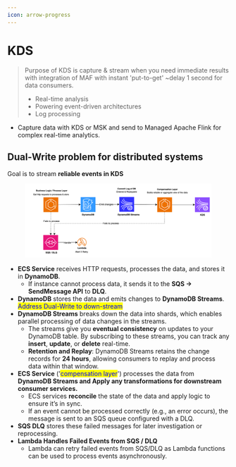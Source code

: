 ```yaml
---
icon: arrow-progress
---
```


# KDS

> Purpose of KDS is capture & stream when you need immediate results with integration of MAF with  instant 'put-to-get' \~delay 1 second for data consumers.
>
> * Real-time analysis
> * Powering event-driven architectures
> * Log processing

* Capture data with KDS or MSK and send to Managed Apache Flink for complex real-time analytics.



## Dual-Write problem for distributed systems

Goal is to stream **reliable events in KDS**&#x20;

<figure><img src="../.gitbook/assets/image (11).png" alt=""><figcaption></figcaption></figure>

* **ECS Service** receives HTTP requests, processes the data, and stores it in **DynamoDB**.
  * If instance cannot process data, it sends it to the **SQS -> SendMessage API** to **DLQ**.&#x20;
* **DynamoDB** stores the data and emits changes to **DynamoDB Streams**. <mark style="color:blue;">Address Dual-Write to down-stream</mark>
* **DynamoDB Streams** breaks down the data into shards, which enables parallel processing of data changes in the streams.
  * The streams give you **eventual consistency** on updates to your DynamoDB table. By subscribing to these streams, you can track any **insert**, **update**, or **delete** real-time.
  * **Retention and Replay**: DynamoDB Streams retains the change records for **24 hours**, allowing consumers to replay and process data within that window.
* **ECS Service** ('<mark style="color:blue;">compensation layer</mark>') processes the data from **DynamoDB Streams and Apply any transformations for downstream consumer services.**
  * ECS services **reconcile** the state of the data and apply logic to ensure it’s in sync.
  * If an event cannot be processed correctly (e.g., an error occurs), the message is sent to an SQS queue  configured with a DLQ.
* &#x20;**SQS DLQ** stores these failed messages for later investigation or reprocessing.
* **Lambda Handles Failed Events from SQS / DLQ**
  * Lambda can retry failed events from SQS/DLQ as Lambda functions can be used to process events asynchronously.

